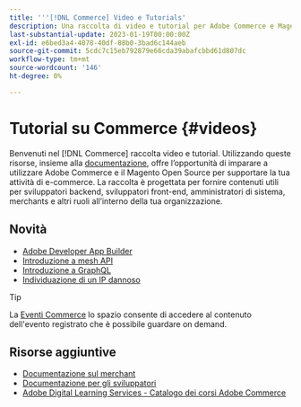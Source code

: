 ```yaml
---
title: '''[!DNL Commerce] Video e Tutorials'
description: Una raccolta di video e tutorial per Adobe Commerce e Magenti Open Source
last-substantial-update: 2023-01-19T00:00:00Z
exl-id: e6bed3a4-4078-40df-88b0-3bad6c144aeb
source-git-commit: 5cdc7c15eb792879e66cda39abafcbbd61d807dc
workflow-type: tm+mt
source-wordcount: '146'
ht-degree: 0%

---
```


# Tutorial su Commerce {#videos}

Benvenuti nel [!DNL Commerce] raccolta video e tutorial. Utilizzando queste risorse, insieme alla [documentazione](https://experienceleague.adobe.com/docs/commerce.html), offre l’opportunità di imparare a utilizzare Adobe Commerce e il Magento Open Source per supportare la tua attività di e-commerce. La raccolta è progettata per fornire contenuti utili per sviluppatori backend, sviluppatori front-end, amministratori di sistema, merchants e altri ruoli all’interno della tua organizzazione.

<div id="whats-new-section">

## Novità

- [Adobe Developer App Builder](../app-builder/introduction-to-app-builder.md)
- [Introduzione a mesh API](../api-mesh/getting-started-api-mesh.md)
- [Introduzione a GraphQL](../graphql-rest/intro-graphql.md)
- [Individuazione di un IP dannoso](../new-relic/malicious-ip.md)

</div>

>[!TIP]
>
>La [Eventi Commerce](https://experienceleague.adobe.com/docs/commerce-events/events/overview.html) lo spazio consente di accedere al contenuto dell&#39;evento registrato che è possibile guardare on demand.

## Risorse aggiuntive

- [Documentazione sul merchant](https://experienceleague.adobe.com/docs/commerce-admin/user-guides/home.html)
- [Documentazione per gli sviluppatori](https://developer.adobe.com/commerce)
- [Adobe Digital Learning Services - Catalogo dei corsi Adobe Commerce](https://learning.adobe.com/catalog.html?solution=Adobe%20Commerce)
